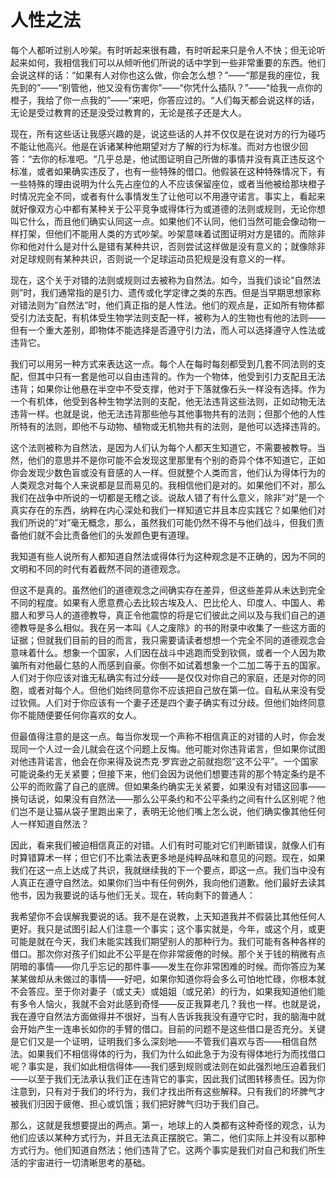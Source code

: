 # 人性之法

每个人都听过别人吵架。有时听起来很有趣，有时听起来只是令人不快；但无论听起来如何，我相信我们可以从倾听他们所说的话中学到一些非常重要的东西。他们会说这样的话：“如果有人对你也这么做，你会怎么想？”——“那是我的座位，我先到的”——“别管他，他又没有伤害你”——“你凭什么插队？”——“给我一点你的橙子，我给了你一点我的”——“来吧，你答应过的。“人们每天都会说这样的话，无论是受过教育的还是没受过教育的，无论是孩子还是大人。

现在，所有这些话让我感兴趣的是，说这些话的人并不仅仅是在说对方的行为碰巧不能让他高兴。他是在诉诸某种他期望对方了解的行为标准。而对方也很少回答：“去你的标准吧。“几乎总是，他试图证明自己所做的事情并没有真正违反这个标准，或者如果确实违反了，也有一些特殊的借口。他假装在这种特殊情况下，有一些特殊的理由说明为什么先占座位的人不应该保留座位，或者当他被给那块橙子时情况完全不同，或者有什么事情发生了让他可以不用遵守诺言。事实上，看起来就好像双方心中都有某种关于公平竞争或得体行为或道德的法则或规则，无论你想叫它什么，而且他们确实认同这一点。如果他们不认同，他们当然可能会像动物一样打架，但他们不能用人类的方式吵架。吵架意味着试图证明对方是错的。而除非你和他对什么是对什么是错有某种共识，否则尝试这样做是没有意义的；就像除非对足球规则有某种共识，否则说一个足球运动员犯规是没有意义的一样。

现在，这个关于对错的法则或规则过去被称为自然法。如今，当我们谈论”自然法则”时，我们通常指的是引力、遗传或化学定律之类的东西。但是当早期思想家称对错法则为”自然法”时，他们真正指的是人性法。他们的观点是，正如所有物体都受引力法支配，有机体受生物学法则支配一样，被称为人的生物也有他的法则——但有一个重大差别，即物体不能选择是否遵守引力法，而人可以选择遵守人性法或违背它。

我们可以用另一种方式来表达这一点。每个人在每时每刻都受到几套不同法则的支配，但其中只有一套是他可以自由违背的。作为一个物体，他受到引力支配且无法违背；如果你让他悬在半空中不受支撑，他对于下落就像石头一样没有选择。作为一个有机体，他受到各种生物学法则的支配，他无法违背这些法则，正如动物无法违背一样。也就是说，他无法违背那些他与其他事物共有的法则；但那个他的人性所特有的法则，即他不与动物、植物或无机物共有的法则，是他可以选择违背的。

这个法则被称为自然法，是因为人们认为每个人都天生知道它，不需要被教导。当然，他们的意思并不是你可能不会发现这里那里有个别的奇异个体不知道它，正如你会发现少数色盲或没有音感的人一样。但就整个人类而言，他们认为得体行为的人类观念对每个人来说都是显而易见的。我相信他们是对的。如果他们不对，那么我们在战争中所说的一切都是无稽之谈。说敌人错了有什么意义，除非”对”是一个真实存在的东西，纳粹在内心深处和我们一样知道它并且本应实践它？如果他们对我们所说的”对”毫无概念，那么，虽然我们可能仍然不得不与他们战斗，但我们责备他们就不会比责备他们的头发颜色更有道理。

我知道有些人说所有人都知道自然法或得体行为这种观念是不正确的，因为不同的文明和不同的时代有着截然不同的道德观念。

但这不是真的。虽然他们的道德观念之间确实存在差异，但这些差异从未达到完全不同的程度。如果有人愿意费心去比较古埃及人、巴比伦人、印度人、中国人、希腊人和罗马人的道德教导，真正令他震惊的将是它们彼此之间以及与我们自己的道德教导是多么相似。我在另一本叫《人之废除》的书的附录中收集了一些这方面的证据；但就我们目前的目的而言，我只需要请读者想想一个完全不同的道德观念会意味着什么。想象一个国家，人们因在战斗中逃跑而受到钦佩，或者一个人因为欺骗所有对他最仁慈的人而感到自豪。你倒不如试着想象一个二加二等于五的国家。人们对于你应该对谁无私确实有过分歧——是仅仅对你自己的家庭，还是对你的同胞，或者对每个人。但他们始终同意你不应该把自己放在第一位。自私从来没有受过钦佩。人们对于你应该有一个妻子还是四个妻子确实有过分歧。但他们始终同意你不能随便要任何你喜欢的女人。

但最值得注意的是这一点。每当你发现一个声称不相信真正的对错的人时，你会发现同一个人过一会儿就会在这个问题上反悔。他可能对你违背诺言，但如果你试图对他违背诺言，他会在你来得及说杰克·罗宾逊之前就抱怨”这不公平”。一个国家可能说条约无关紧要；但接下来，他们会因为说他们想要违背的那个特定条约是不公平的而败露了自己的底牌。但如果条约确实无关紧要，如果没有对错这回事——换句话说，如果没有自然法——那么公平条约和不公平条约之间有什么区别呢？他们岂不是让猫从袋子里跑出来了，表明无论他们嘴上怎么说，他们确实像其他任何人一样知道自然法？

因此，看来我们被迫相信真正的对错。人们有时可能对它们判断错误，就像人们有时算错算术一样；但它们不比乘法表更多地是纯粹品味和意见的问题。现在，如果我们在这一点上达成了共识，我就继续我的下一个要点，即这一点。我们当中没有人真正在遵守自然法。如果你们当中有任何例外，我向他们道歉。他们最好去读其他书，因为我要说的话与他们无关。现在，转向剩下的普通人：

我希望你不会误解我要说的话。我不是在说教，上天知道我并不假装比其他任何人更好。我只是试图引起人们注意一个事实；这个事实就是，今年，或这个月，或更可能是就在今天，我们未能实践我们期望别人的那种行为。我们可能有各种各样的借口。那次你对孩子们如此不公平是在你非常疲倦的时候。那个关于钱的稍微有点阴暗的事情——你几乎忘记的那件事——发生在你非常困难的时候。而你答应为某某某做却从未做过的事情——好吧，如果你知道你将会多么可怕地忙碌，你根本就不会答应。至于你对妻子（或丈夫）或姐姐（或兄弟）的行为，如果我知道他们能有多令人恼火，我就不会对此感到奇怪——反正我算老几？我也一样。也就是说，我在遵守自然法方面做得并不很好，当有人告诉我我没有遵守它时，我的脑海中就会开始产生一连串长如你的手臂的借口。目前的问题不是这些借口是否充分。关键是它们又是一个证明，证明我们多么深刻地——不管我们喜欢与否——相信自然法。如果我们不相信得体的行为，我们为什么如此急于为没有得体地行为而找借口呢？事实是，我们如此相信得体——我们感到规则或法则在如此强烈地压迫着我们——以至于我们无法承认我们正在违背它的事实，因此我们试图转移责任。因为你注意到，只有对于我们的坏行为，我们才找出所有这些解释。只有我们的坏脾气才被我们归因于疲倦、担心或饥饿；我们把好脾气归功于我们自己。

那么，这就是我想要提出的两点。第一，地球上的人类都有这种奇怪的观念，认为他们应该以某种方式行为，并且无法真正摆脱它。第二，他们实际上并没有以那种方式行为。他们知道自然法；他们违背了它。这两个事实是我们对自己和我们所生活的宇宙进行一切清晰思考的基础。